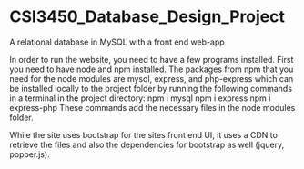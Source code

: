 # CSI3450_Database_Design_Project
A relational database in MySQL with a front end web-app

In order to run the website, you need to have a few programs installed.
First you need to have node and npm installed. The packages from npm that you need for the node modules are mysql, express, and php-express which can be installed locally to the project folder by running the following commands in a terminal in the project directory:
npm i mysql
npm i express
npm i express-php
These commands add the necessary files in the node modules folder.

While the site uses bootstrap for the sites front end UI, it uses a CDN to retrieve the files and also the dependencies for bootstrap as well (jquery, popper.js).
